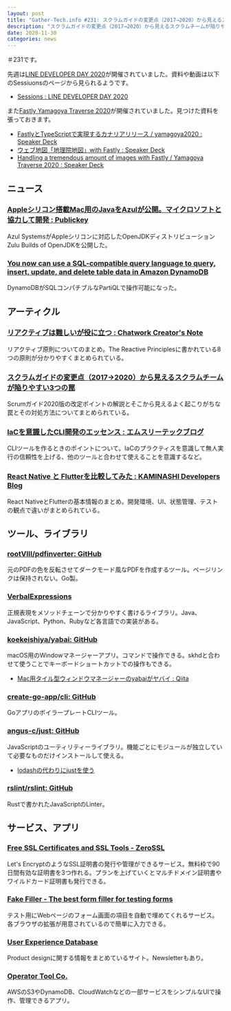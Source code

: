 ```yaml
---
layout: post
title: "Gather-Tech.info #231: スクラムガイドの変更点（2017→2020）から見えるスクラムチームが陥りやすい3つの罠、リアクティブは難しいが役に立つ など"
description: "スクラムガイドの変更点（2017→2020）から見えるスクラムチームが陥りやすい3つの罠、リアクティブは難しいが役に立つ など"
date: 2020-11-30
categories: news
---
```


＃231です。

先週は[LINE DEVELOPER DAY 2020](https://linedevday.linecorp.com/2020/ja)が開催されていました。資料や動画は以下のSessiuonsのページから見られるようです。

- [Sessions : LINE DEVELOPER DAY 2020](https://linedevday.linecorp.com/2020/ja/sessions?mode=all&day=Day1)

また[Fastly Yamagoya Traverse 2020](https://www.fastly.jp/yamagoya2020)が開催されていました。見つけた資料を張っておきます。

- [FastlyとTypeScriptで実現するカナリアリリース / yamagoya2020 : Speaker Deck](https://speakerdeck.com/shqld/yamagoya2020)
- [ウェブ地図「地理院地図」with Fastly : Speaker Deck](https://speakerdeck.com/shinpy/uehudi-tu-di-li-yuan-di-tu-with-fastly)
- [Handling a tremendous amount of images with Fastly / Yamagoya Traverse 2020 : Speaker Deck](https://speakerdeck.com/cubicdaiya/yamagoya-traverse-2020)

## ニュース

### [Appleシリコン搭載Mac用のJavaをAzulが公開。マイクロソフトと協力して開発 : Publickey](https://www.publickey1.jp/blog/20/applemacjavaazul.html)

Azul SystemsがAppleシリコンに対応したOpenJDKディストリビューションZulu Builds of OpenJDKを公開した。

### [You now can use a SQL-compatible query language to query, insert, update, and delete table data in Amazon DynamoDB](https://aws.amazon.com/jp/about-aws/whats-new/2020/11/you-now-can-use-a-sql-compatible-query-language-to-query-insert-update-and-delete-table-data-in-amazon-dynamodb/)

DynamoDBがSQLコンパチブルなPartiQLで操作可能になった。

## アーティクル

### [リアクティブは難しいが役に立つ : Chatwork Creator's Note](https://creators-note.chatwork.com/entry/2020/11/20/170416)

リアクティブ原則についてのまとめ。The Reactive Principlesに書かれている8つの原則が分かりやすくまとめられている。

### [スクラムガイドの変更点（2017→2020）から見えるスクラムチームが陥りやすい3つの罠](https://www.agile-studio.jp/post/scrum-guide-update-2020)

Scrumガイド2020版の改定ポイントの解説とそこから見えるよく起こりがちな罠とその対処方法についてまとめられている。

### [IaCを意識したCLI開発のエッセンス : エムスリーテックブログ](https://www.m3tech.blog/entry/iac-aware-cli)

CLIツールを作るときのポイントについて。IaCのプラクティスを意識して無人実行の信頼性を上げる、他のツールと合わせて使えることを意識するなど。

### [React Native と Flutterを比較してみた : KAMINASHI Developers Blog](https://kaminashi-developer.hatenablog.jp/entry/2020/11/24/090000)

React NativeとFlutterの基本情報のまとめ。開発環境、UI、状態管理、テストの観点で違いがまとめられている。

## ツール、ライブラリ

### [rootVIII/pdfinverter: GitHub](https://github.com/rootVIII/pdfinverter)

元のPDFの色を反転させてダークモード風なPDFを作成するツール。ページリンクは保持されない。Go製。

### [VerbalExpressions](https://github.com/VerbalExpressions)

正規表現をメソッドチェーンで分かりやすく書けるライブラリ。Java、JavaScript、Python、Rubyなど各言語での実装がある。

### [koekeishiya/yabai: GitHub](https://github.com/koekeishiya/yabai)

macOS用のWindowマネージャーアプリ。コマンドで操作できる。skhdと合わせて使うことでキーボードショートカットでの操作もできる。

- [Mac用タイル型ウィンドウマネージャーのyabaiがヤバイ : Qiita](https://qiita.com/psyashes/items/68ac40659ddbe04f8f7f)

### [create-go-app/cli: GitHub](https://github.com/create-go-app/cli)

GoアプリのボイラープレートCLIツール。

### [angus-c/just: GitHub](https://github.com/angus-c/just/)

JavaScriptのユーティリティーライブラリ。機能ごとにモジュールが独立していて必要なものだけインストールして使える。

- [lodashの代わりにjustを使う](https://zenn.dev/terrierscript/articles/2020-11-26-lodash-just)

### [rslint/rslint: GitHub](https://github.com/rslint/rslint)

Rustで書かれたJavaScriptのLinter。

## サービス、アプリ

### [Free SSL Certificates and SSL Tools - ZeroSSL](https://zerossl.com/)

Let's EncryptのようなSSL証明書の発行や管理ができるサービス。無料枠で90日間有効な証明書を3つ作れる。プランを上げていくとマルチドメイン証明書やワイルドカード証明書も発行できる。

### [Fake Filler - The best form filler for testing forms](https://fakefiller.com/)

テスト用にWebページのフォーム画面の項目を自動で埋めてくれるサービス。各ブラウザの拡張が用意されているので簡単に入力できる。

### [User Experience Database](https://www.uxdatabase.io/)

Product designに関する情報をまとめているサイト。Newsletterもあり。

### [Operator Tool Co.](https://optool.co/)

AWSのS3やDynamoDB、CloudWatchなどの一部サービスをシンプルなUIで操作、管理できるアプリ。
